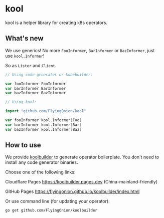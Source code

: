 # kool

kool is a helper library for creating k8s operators.

## What's new

We use generics! No more `FooInformer`, `BarInformer` or `BazInformer`, just use `kool.Informer`!

So as `Lister` and `Client`.

```go
// Using code-generator or kubebuilder:

var fooInformer FooInformer
var barInformer BarInformer
var bazInformer BazInformer

// Using kool:

import "github.com/FlyingOnion/kool"

var fooInformer kool.Informer[Foo]
var barInformer kool.Informer[Bar]
var bazInformer kool.Informer[Baz]
```

## How to use

We provide [koolbuilder](https://github.com/FlyingOnion/koolbuilder) to generate operator boilerplate. You don't need to install any code generator binaries.

Choose one of the following links:

Cloudflare Pages https://koolbuilder.pages.dev (China-mainland-friendly)

GitHub Pages https://flyingonion.github.io/koolbuilder/index.html

Or use command line (for updating your operator):

```bash
go get github.com/FlyingOnion/koolbuilder
```